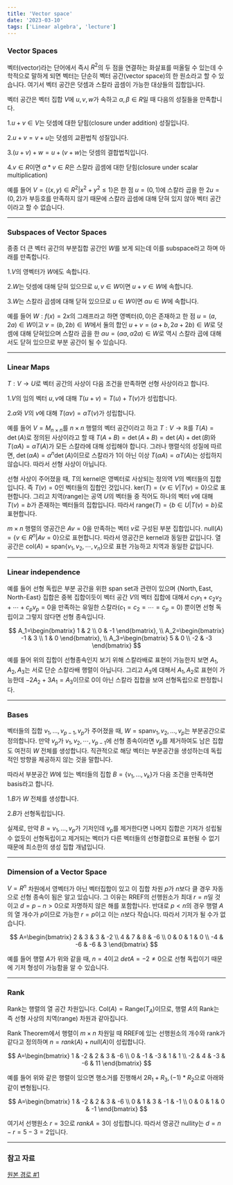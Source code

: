 ```yaml
---
title: 'Vector space'
date: '2023-03-10'
tags: ['Linear algebra', 'lecture']
---
```


### Vector Spaces

벡터(vector)라는 단어에서 즉시 $R^2$의 두 점을 연결하는 화살표를 떠올릴 수 있는데 수학적으로 말하게 되면 벡터는 단순히 벡터 공간(vector space)의 한 원소라고 할 수 있습니다. 여기서 벡터 공간은 덧셈과 스칼라 곱셈이 가능한 대상들의 집합입니다.

벡터 공간은 벡터 집합 $V$에 $u,v,w$가 속하고 $\alpha, \beta \in R$일 때 다음의 성질들을 만족합니다.

1.$u+v \in V$는 덧셈에 대한 닫힘(closure under addition) 성질입니다.

2.$u+v=v+u$는 덧셈의 교환법칙 성질입니다.

3.$(u+v)+w=u+(v+w)$는 덧셈의 결합법칙입니다.

4.$v \in R$이면 $\alpha*v \in R$은 스칼라 곱셈에 대한 닫힘(closure under scalar multiplication)

예를 들어 $V=\{(x,y) \in R^2 | x^2+y^2 \le 1\}$은 한 점 $u=(0,1)$에 스칼라 곱을 한 $2u=(0,2)$가 부등호를 만족하지 않기 때문에 스칼라 곱셈에 대해 닫혀 있지 않아 벡터 공간이라고 할 수 없습니다.

---

### Subspaces of Vector Spaces

종종 더 큰 벡터 공간의 부분집합 공간인 $W$를 보게 되는데 이를 subspace라고 하며 아래를 만족합니다.

1.$V$의 영벡터가 $W$에도 속합니다.

2.$W$는 덧셈에 대해 닫혀 있으므로 $u,v \in W$이면 $u+v \in W$에 속합니다.

3.$W$는 스칼라 곱셈에 대해 닫혀 있으므로 $u \in W$이면 $\alpha u \in W$에 속합니다.

예를 들어 $W : f(x)=2x$의 그래프라고 하면 영벡터$(0,0)$은 존재하고 한 점 $u=(a,2a) \in W$이고 $v=(b, 2b) \in W$에서 둘의 합인 $u+v=(a+b, 2a+2b) \in W$로 덧셈에 대해 닫혀있으며 스칼라 곱을 한 $\alpha u=(\alpha a, \alpha 2a) \in W$로 역시 스칼라 곱에 대해서도 닫혀 있으므로 부분 공간이 될 수 있습니다.

---

### Linear Maps

$T:V \rightarrow U$로 벡터 공간의 사상이 다음 조건을 만족하면 선형 사상이라고 합니다.

1.$V$의 임의 벡터 $u,v$에 대해 $T(u+v)=T(u)+T(v)$가 성립합니다.

2.$\alpha$와 $V$의 $v$에 대해 $T(\alpha v) = \alpha T(v)$가 성립합니다.

예를 들어 $V = M_{n \times n}$를 $n \times n$ 행렬의 벡터 공간이라고 하고 $T: V \to \mathbb{R}$를 $T(A) = \det(A)$로 정의된 사상이라고 할 때 $T(A+B) = \det(A+B) = \det(A) + \det(B)$와 $T(\alpha A) = \alpha T(A)$가 모든 스칼라에 대해 성립해야 합니다. 그러나 행렬식의 성질에 따르면, $\det(\alpha A) = \alpha^n \det(A)$이므로 스칼라가 1이 아닌 이상 $T(\alpha A) = \alpha T(A)$는 성립하지 않습니다. 따라서 선형 사상이 아닙니다.

선형 사상이 주어졌을 때, $T$의 kernel은 영벡터로 사상되는 정의역 $V$의 벡터들의 집합입니다. 즉 $T(v)=0$인 벡터들의 집합인 것입니다. $\text{ker}(T)=\{v \in V | T(v)=0\}$으로 표현합니다. 그리고 치역(range)는 공역 $U$의 벡터들 중 적어도 하나의 벡터 $v$에 대해 $T(v)=b$가 존재하는 벡터들의 집합입니다. 따라서 $\text{range}(T)=\{b \in U|T(v)=b\}$로 표현합니다.

$m \times n$ 행렬의 영공간은 $Av=0$을 만족하는 벡터 $v$로 구성된 부분 집합입니다. $\text{null}(A)=\{v \in R^n | Av=0\}$으로 표현합니다. 따라서 영공간은 kernel과 동일한 값입니다. 열공간은 $\text{col}(A)=\text{span} \{v_1, v_2, \cdots, v_n\}$으로 표현 가능하고 치역과 동일한 값입니다.

---

### Linear independence

예를 들어 선형 독립은 부분 공간을 위한 span set과 관련이 있으며 $\{\text{North}, \text{East}, \text{North-East}\}$ 집합은 중복 집합이듯이 벡터 공간 $V$의 벡터 집합에 대해서 $c_1v_1+c_2v_2+ \cdots + c_pv_p=0$을 만족하는 유일한 스칼라$(c_1=c_2=\cdots=c_p=0)$ 뿐이면 선형 독립이고 그렇지 않다면 선형 종속입니다.

$$
A_1=\begin{bmatrix}
1 & 2 \\
0 & -1
\end{bmatrix}, \\
A_2=\begin{bmatrix}
-1 & 3 \\
1 & 0
\end{bmatrix}, \\
A_3=\begin{bmatrix}
5 & 0 \\
-2 & -3
\end{bmatrix}
$$

예를 들어 위의 집합이 선형종속인지 보기 위해 스칼라배로 표현이 가능한지 보면 $A_1, A_2, A_3$는 서로 단순 스칼라배 행렬이 아닙니다. 그리고 $A_3$에 대해서 $A_1, A_2$로 표현이 가능한데 $-2A_2+3A_1=A_3$이므로 0이 아닌 스칼라 집합을 보여 선형독립으로 판정합니다.

---

### Bases

벡터들의 집합 ${v_1, \dots, v_{p-1}, v_p}$가 주어졌을 때, $W = \text{span}{v_1, v_2, \dots, v_p}$는 부분공간으로 정의합니다. 만약 $v_p$가 $v_1, v_2, \cdots, v_{p-1}$에 선형 종속이라면 $v_p$를 제거하여도 남은 집합도 여전히 $W$ 전체를 생성합니다. 직관적으로 해당 벡터는 부분공간을 생성하는데 독립적인 방향을 제공하지 않는 것을 말합니다.

따라서 부분공간 $W$에 있는 벡터들의 집합 $B=\{v_1, \dots, v_k\}$가 다음 조건을 만족하면 basis라고 합니다.

1.$B$가 $W$ 전체를 생성합니다.

2.$B$가 선형독립입니다.

실제로, 만약 $B = {v_1, \dots, v_p}$가 기저인데 $v_p$를 제거한다면 나머지 집합은 기저가 성립될 수 없듯이 선형독립이고 제거되는 벡터가 다른 벡터들의 선형결합으로 표현될 수 없기 때문에 최소한의 생성 집합 개념입니다.

---

### Dimension of a Vector Space

$V=R^n$ 차원에서 영벡터가 아닌 벡터집합이 있고 이 집합 차원 $p$가 $n$보다 클 경우 자동으로 선형 종속이 됨은 알고 있습니다. 그 이유는 RREF의 선행원소가 최대 $r=n$일 것이고 $d=p-n>0$으로 자명하지 않은 해를 포함합니다. 반대로 $p < n$의 경우 행렬 $A$의 열 개수가 $p$이므로 가능한 $r=p$이고 이는 $n$보다 작습니다. 따라서 기저가 될 수가 없습니다.

$$
A=\begin{bmatrix}
2 & 3 & 3 & -2 \\
4 & 7 & 8 & -6 \\
0 & 0 & 1 & 0 \\
-4 & -6 & -6 & 3
\end{bmatrix}
$$

예를 들어 행렬 $A$가 위와 같을 때, $n=4$이고 $det A=-2 \ne 0$으로 선형 독립이기 때문에 기저 형성이 가능함을 알 수 있습니다.

---

### Rank

Rank는 행렬의 열 공간 차원입니다. $\text{Col}(A) = \text{Range}(T_A)$이므로, 행렬 $A$의 Rank는 즉 선형 사상의 치역(range) 차원과 같아집니다.

Rank Theorem에서 행렬이 $m \times n$ 차원일 때 RREF에 있는 선행원소의 개수와 rank가 같다고 정의하며 $n=rank(A)+null(A)$이 성립합니다.

$$
A=\begin{bmatrix}
1 & -2 & 2 & 3 & -6 \\
0 & -1 & -3 & 1 & 1 \\
-2 & 4 & -3 & -6 & 11
\end{bmatrix}
$$

예를 들어 위와 같은 행렬이 있으면 행소거를 진행해서 $2R_1+R_3, (-1)*R_2$으로 아래와 같이 변형됩니다.

$$
A=\begin{bmatrix}
1 & -2 & 2 & 3 & -6 \\
0 & 1 & 3 & -1 & -1 \\
0 & 0 & 1 & 0 & -1
\end{bmatrix}
$$

여기서 선행원소 $r=3$으로 $rank A=3$이 성립합니다. 따라서 영공간 nullity는 $d=n-r=5-3=2$입니다.

---

### 참고 자료

[원본 경로 #1](https://www.geneseo.edu/~aguilar/public/assets/courses/233/main_notes.pdf)